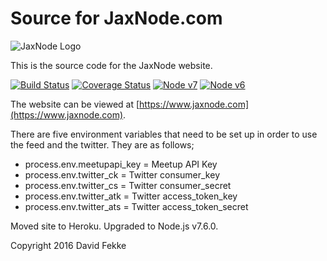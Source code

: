 # Source for JaxNode.com

![JaxNode Logo](https://www.jaxnode.com/images/jaxnodejs.png)

This is the source code for the JaxNode website.

[![Build Status](https://travis-ci.org/davidfekke/jaxnode.svg?branch=release)](https://travis-ci.org/davidfekke/jaxnode)
[![Coverage Status](https://coveralls.io/repos/davidfekke/jaxnode/badge.svg?branch=master&service=github)](https://coveralls.io/github/davidfekke/jaxnode?branch=master)
[![Node v7](http://img.shields.io/badge/node-v7.6.0-brightgreen.svg)](https://nodejs.org)
[![Node v6](http://img.shields.io/badge/node-v6.10.0-brightgreen.svg)](https://nodejs.org)

The website can be viewed at [https://www.jaxnode.com](https://www.jaxnode.com).

There are five environment variables that need to be set up in order to use the feed and the twitter.
They are as follows;

* process.env.meetupapi_key = Meetup API Key
* process.env.twitter_ck = Twitter consumer_key
* process.env.twitter_cs = Twitter consumer_secret
* process.env.twitter_atk = Twitter access_token_key
* process.env.twitter_ats = Twitter access_token_secret

Moved site to Heroku. Upgraded to Node.js v7.6.0.

Copyright 2016 David Fekke